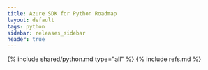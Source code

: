 ```yaml
---
title: Azure SDK for Python Roadmap
layout: default
tags: python
sidebar: releases_sidebar
header: true
---
```

{% include shared/python.md type="all" %}
{% include refs.md %}